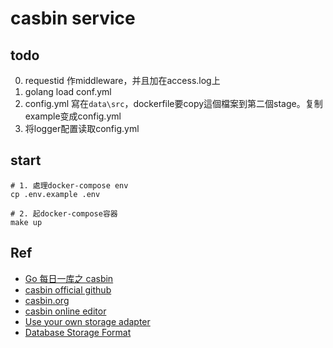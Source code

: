 # casbin service

## todo
0. requestid 作middleware，并且加在access.log上
1. golang load conf.yml
2. config.yml 寫在`data\src`，dockerfile要copy這個檔案到第二個stage。复制example变成config.yml
3. 将logger配置读取config.yml
## start
```
# 1. 處理docker-compose env
cp .env.example .env

# 2. 起docker-compose容器
make up
```
## Ref
- [Go 每日一库之 casbin](https://darjun.github.io/2020/06/12/godailylib/casbin/)
- [casbin official github](https://github.com/casbin/casbin#installation)
- [casbin.org](https://casbin.org/)
- [casbin online editor](https://casbin.org/editor/)
- [Use your own storage adapter](https://casbin.org/docs/adapters/#use-your-own-storage-adapter)
- [Database Storage Format](https://casbin.org/docs/policy-storage/#database-storage-format)